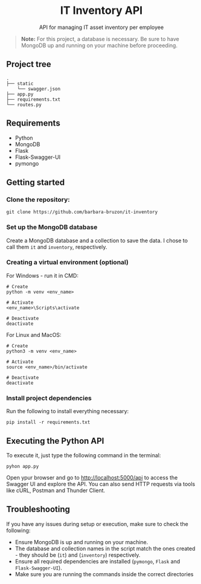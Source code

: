 <h1 align="center">IT Inventory API</h1>
<p align="center">API for managing IT asset inventory per employee</p>

> **Note:** For this project, a database is necessary. Be sure to have MongoDB up and running on your machine before proceeding.

## Project tree
```shell
.
├── static
    └── swagger.json
├── app.py
├── requirements.txt
└── routes.py
```

## Requirements
- Python
- MongoDB
- Flask
- Flask-Swagger-UI
- pymongo

## Getting started
### Clone the repository:
```shell
git clone https://github.com/barbara-bruzon/it-inventory
```
### Set up the MongoDB database
Create a MongoDB database and a collection to save the data. I chose to call them `it` and `inventory`, respectively.

### Creating a virtual environment (optional)
For Windows - run it in CMD:
```shell
# Create
python -m venv <env_name>

# Activate
<env_name>\Scripts\activate

# Deactivate
deactivate
```

For Linux and MacOS:
```shell
# Create
python3 -m venv <env_name>

# Activate
source <env_name>/bin/activate

# Deactivate
deactivate
```

### Install project dependencies
Run the following to install everything necessary:
```shell
pip install -r requirements.txt
```

## Executing the Python API
To execute it, just type the following command in the terminal:
```shell
pyhon app.py
```

Open ypur browser and go to [http://localhost:5000/api](http://localhost:5000/api) to access the Swagger UI and explore the API. You can also send HTTP requests via tools like cURL, Postman and Thunder Client.

## Troubleshooting
If you have any issues during setup or execution, make sure to check the following:
- Ensure MongoDB is up and running on your machine.
- The database and collection names in the script match the ones created - they should be (`it`) and (`inventory`) respectively.
- Ensure all required dependencies are installed (`pymongo`, `Flask` and `Flask-Swagger-UI`).
- Make sure you are running the commands inside the correct directories
